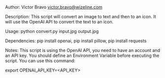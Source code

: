 Author: Victor Bravo victor.bravo@wizeline.com

Description: This script will convert an image to text and then to an icon. It will use the OpenAI API to convert the text to an icon.

Usage: python convert.py input.jpg output.jpg

Dependencies: pip install openai, pip install pillow, pip install requests

Notes: This script is using the OpenAI API, you need to have an account and an API key.
You should define an Environment Variable before executing the script.
You can use this command:

export OPENAI_API_KEY=<API_KEY> 

